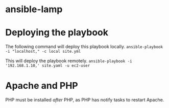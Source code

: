 # ansible-lamp

# Deploying the playbook

The following command will deploy this playbook locally.
`ansible-playbook -i "localhost," -c local site.yml`

This will deploy the playbook remotely.
`ansible-playbook -i '192.168.1.10,' site.yaml -u ec2-user`

# Apache and PHP

PHP must be installed *after* PHP, as PHP has notify tasks to restart Apache.


